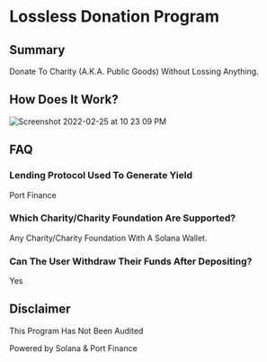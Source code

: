 # Lossless Donation Program

## Summary
Donate To Charity (A.K.A. Public Goods) Without Lossing Anything. 

## How Does It Work?

![Screenshot 2022-02-25 at 10 23 09 PM](https://user-images.githubusercontent.com/26431906/155755107-19a00e9f-a588-4617-9eca-3cc5d6ee783f.png)

## FAQ
### Lending Protocol Used To Generate Yield
Port Finance
### Which Charity/Charity Foundation Are Supported?
Any Charity/Charity Foundation With A Solana Wallet.
### Can The User Withdraw Their Funds After Depositing?
Yes

## Disclaimer
This Program Has Not Been Audited

Powered by Solana & Port Finance
